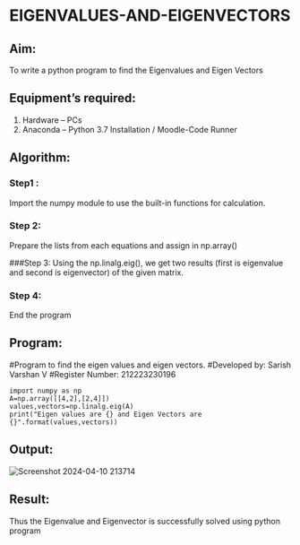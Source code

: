# EIGENVALUES-AND-EIGENVECTORS
## Aim:
To write a python program to find the Eigenvalues and Eigen Vectors
## Equipment’s required:
1. 	Hardware – PCs
2. 	Anaconda – Python 3.7 Installation / Moodle-Code Runner
## Algorithm:
### Step1 :
Import the numpy module to use the built-in functions for calculation.

### Step 2:
Prepare the lists from each equations and assign in np.array()

###Step 3:
Using the np.linalg.eig(), we get two results (first is eigenvalue and second is eigenvector) of the given matrix.

### Step 4:
End the program

## Program:

#Program to find the eigen values and eigen vectors.
#Developed by: Sarish Varshan V 
#Register Number: 212223230196
```
import numpy as np
A=np.array([[4,2],[2,4]])
values,vectors=np.linalg.eig(A)
print("Eigen values are {} and Eigen Vectors are {}".format(values,vectors))
```

## Output:
![Screenshot 2024-04-10 213714](https://github.com/sarishvarshan/EIGENVALUES-AND-EIGENVECTORS/assets/152167665/38028582-3595-42a9-8933-054827bd2eef)

## Result:
Thus the Eigenvalue and Eigenvector is successfully solved using python program

